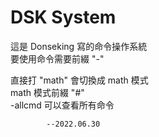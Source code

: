 # DSK System

這是 Donseking 寫的命令操作系統  
要使用命令需要前綴 "-"  

直接打 "math" 會切換成 math 模式  
math 模式前綴 "#"  
-allcmd 可以查看所有命令  

            --2022.06.30